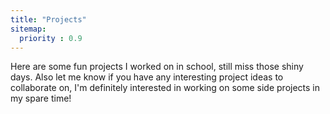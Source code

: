 ```yaml
---
title: "Projects"
sitemap:
  priority : 0.9
---
```

<p>Here are some fun projects I worked on in school, still miss those shiny days. Also let me know if you have any interesting project ideas to collaborate on, I'm definitely interested in working on some side projects in my spare time!</p>
